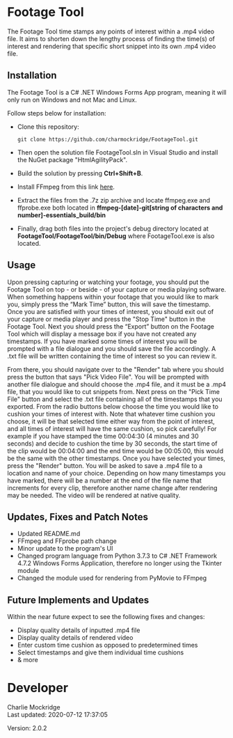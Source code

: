 # Footage Tool
The Footage Tool time stamps any points of interest within a .mp4 video file. It aims to shorten down the lengthy process of finding the time(s) of interest and rendering that specific short snippet into its own .mp4 video file.


## Installation
The Footage Tool is a C# .NET Windows Forms App program, meaning it will only run on Windows and not Mac and Linux.

Follow steps below for installation:
* Clone this repository:
    ```console
    git clone https://github.com/charmockridge/FootageTool.git
    ```

* Then open the solution file FootageTool.sln in Visual Studio and install the NuGet package "HtmlAgilityPack".

* Build the solution by pressing **Ctrl+Shift+B**.

* Install FFmpeg from this link [here](https://www.gyan.dev/ffmpeg/builds/ffmpeg-git-essentials.7z).

* Extract the files from the .7z zip archive and locate ffmpeg.exe and ffprobe.exe both located in **ffmpeg-[date]-git[string of characters and number]-essentials_build/bin**

* Finally, drag both files into the project's debug directory located at **FootageTool/FootageTool/bin/Debug** where FootageTool.exe is also located.


## Usage
Upon pressing capturing or watching your footage, you should put the Footage Tool on top - or beside - of your capture or media playing software. When something happens within your footage that you would like to mark you, simply press the “Mark Time” button, this will save the timestamp. Once you are satisfied with your times of interest, you should exit out of your capture or media player and press the "Stop Time" button in the Footage Tool. Next you should press the “Export” button on the Footage Tool which will display a message box if you have not created any timestamps. If you have marked some times of interest you will be prompted with a file dialogue and you should save the file accordingly. A .txt file will be written containing the time of interest so you can review it.

From there, you should navigate over to the "Render" tab where you should press the button that says "Pick Video File". You will be prompted with another file dialogue and should choose the .mp4 file, and it must be a .mp4 file, that you would like to cut snippets from. Next press on the "Pick Time File" button and select the .txt file containing all of the timestamps that you exported. From the radio buttons below choose the time you would like to cushion your times of interest with. Note that whatever time cushion you choose, it will be that selected time either way from the point of interest, and all times of interest will have the same cushion, so pick carefully! For example if you have stamped the time 00:04:30 (4 minutes and 30 seconds) and decide to cushion the time by 30 seconds, the start time of the clip would be 00:04:00 and the end time would be 00:05:00, this would be the same with the other timestamps. Once you have selected your times, press the "Render" button. You will be asked to save a .mp4 file to a location and name of your choice. Depending on how many timestamps you have marked, there will be a number at the end of the file name that increments for every clip, therefore another name change after rendering may be needed. The video will be rendered at native quality.


## Updates, Fixes and Patch Notes
* Updated README.md
* FFmpeg and FFprobe path change
* Minor update to the program's UI
* Changed program language from Python 3.7.3 to C# .NET Framework 4.7.2 Windows Forms Application, therefore no longer using the Tkinter module
* Changed the module used for rendering from PyMovie to FFmpeg


## Future Implements and Updates
Within the near future expect to see the following fixes and changes:

* Display quality details of inputted .mp4 file
* Display quality details of rendered video
* Enter custom time cushion as opposed to predetermined times
* Select timestamps and give them individual time cushions
* & more


# Developer
Charlie Mockridge<br>
Last updated: 2020-07-12 17:37:05
<p>Version: 2.0.2</p>
